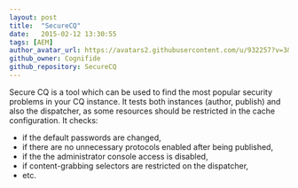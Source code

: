 ```yaml
---
layout: post
title:  "SecureCQ"
date:   2015-02-12 13:30:55
tags: [AEM]
author_avatar_url: https://avatars2.githubusercontent.com/u/932257?v=3&s=200
github_owner: Cognifide
github_repository: SecureCQ
---
```


Secure CQ is a tool which can be used to find the most popular security problems in your CQ instance. It tests both instances (author, publish) and also the dispatcher, as some resources should be restricted in the cache configuration. It checks:

* if the default passwords are changed,
* if there are no unnecessary protocols enabled after being published,
* if the the administrator console access is disabled,
* if content-grabbing selectors are restricted on the dispatcher,
* etc.